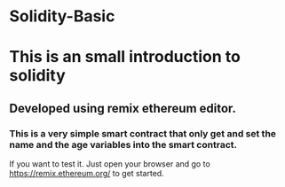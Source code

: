 # Solidity-Basic

# This is an small introduction to solidity

## Developed using remix ethereum editor.

### This is a very simple smart contract that only get and set the name and the age variables into the smart contract.

If you want to test it. Just open your browser and go to https://remix.ethereum.org/ to get started.
